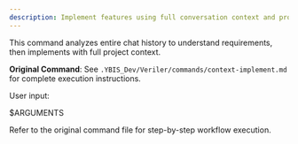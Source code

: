 ```yaml
---
description: Implement features using full conversation context and project understanding
---
```


This command analyzes entire chat history to understand requirements, then implements with full project context.

**Original Command**: See `.YBIS_Dev/Veriler/commands/context-implement.md` for complete execution instructions.

User input:

$ARGUMENTS

Refer to the original command file for step-by-step workflow execution.
